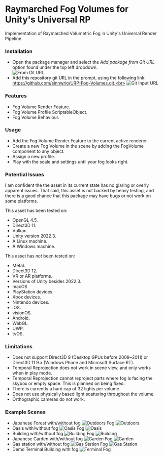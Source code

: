 # Raymarched Fog Volumes for Unity's Universal RP

Implementation of Raymarched Volumetric Fog in Unity's Universal Render Pipeline


### Installation

* Open the package manager and select the _Add package from Git URL_ option found under the top left dropdown.<br>
![From Git URL](Samples~/Images/giturl.png)<br>
* Add this repository git URL in the prompt, using the following link: https://github.com/sinnwrig/URP-Fog-Volumes.git.<br>
![Git Input URL](Samples~/Images/gitinput.png)<br>


### Features

* Fog Volume Render Feature.
* Fog Volume Profile ScriptableObject.
* Fog Volume Behaviour.

### Usage

* Add the Fog Volume Render Feature to the current active renderer.
* Create a new Fog Volume in the scene by adding the FogVolume component to any object.
* Assign a new profile.
* Play with the scale and settings until your fog looks right.

### Potential Issues

I am confident the the asset in its current state has no glaring or overly apparent issues. 
That said, this asset is not backed by heavy testing, and there is a good chance that this package may have bugs or not work on some platforms.<br>

This asset has been tested on:
* OpenGL 4.5.
* Direct3D 11.
* Vulkan.
* Unity version 2022.3.
* A Linux machine.
* A Windows machine.

This asset has _not_ been tested on:
* Metal.
* Direct3D 12.
* VR or AR platforms.
* Versions of Unity besides 2022.3.
* macOS.
* PlayStation devices.
* Xbox devices.
* Nintendo devices.
* iOS.
* visionOS.
* Android.
* WebGL.
* UWP.
* tvOS.

### Limitations

* Does not support Direct3D 9 (Desktop GPUs before 2009~2011) or Direct3D 11 9.x (Windows Phone and Microsoft Surface RT).
* Temporal Reprojection does not work in scene view, and only works when in play mode.
* Temporal Reprojection cannot reproject parts where fog is facing the skybox or empty space. This is planned on being fixed. 
* There is currently a hard cap of 32 lights per volume. 
* Does not use physically based light scattering throughout the volume.
* Orthographic cameras do not work.

### Example Scenes
* Japanese Forest with/without fog
![Outdoors Fog](Samples~/Images/Terrain-Fog.png)
![Outdoors](Samples~/Images/Terrain.png)<br>
* Oasis with/without fog
![Oasis Fog](Samples~/Images/Oasis-Fog.png)
![Oasis](Samples~/Images/Oasis.png)<br>
* Building with/without fog
![Building Fog](Samples~/Images/Building-Fog.png)
![Building](Samples~/Images/Building.png)<br>
* Japanese Garden with/without fog
![Garden Fog](Samples~/Images/Garden-Fog.png)
![Garden](Samples~/Images/Garden.png)<br>
* Gas station with/without fog
![Gas Station Fog](Samples~/Images/GasStation-Fog.png)
![Gas Station](Samples~/Images/GasStation.png)<br>
* Demo Terminal Building with fog
![Terminal Fog](Samples~/Images/Terminal-Fog.png)<br>
